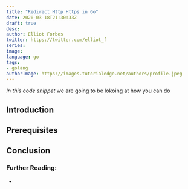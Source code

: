 ```yaml
---
title: "Redirect Http Https in Go"
date: 2020-03-18T21:30:33Z
draft: true
desc: 
author: Elliot Forbes
twitter: https://twitter.com/elliot_f
series: 
image: 
language: go
tags:
- golang
authorImage: https://images.tutorialedge.net/authors/profile.jpeg
---
```


*In this code snippet* we are going to be lokoing at how you can do 

## Introduction

## Prerequisites

## Conclusion

### Further Reading:

* []()
